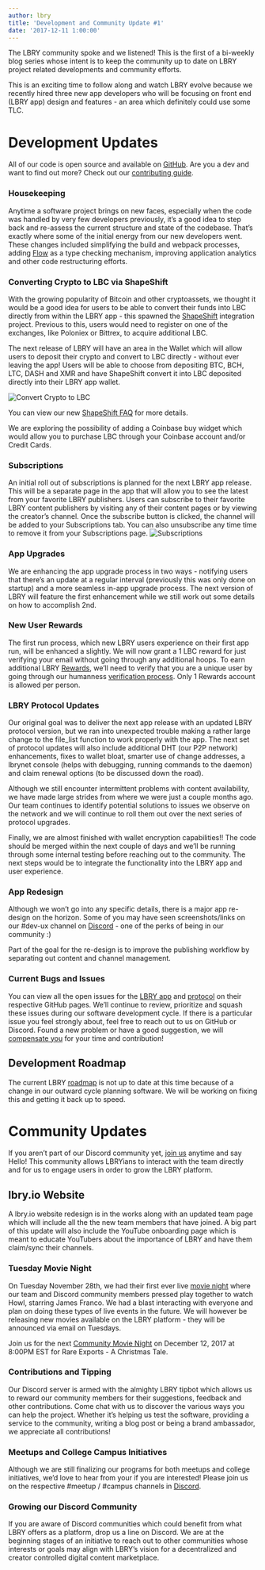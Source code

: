```yaml
---
author: lbry
title: 'Development and Community Update #1'
date: '2017-12-11 1:00:00'
---
```

The LBRY community spoke and we listened! This is the first of a bi-weekly blog series whose intent is to keep the community up to date on LBRY project related developments and community efforts. 

This is an exciting time to follow along and watch LBRY evolve because we recently hired three new app developers who will be focusing on front end (LBRY app) design and features - an area which definitely could use some TLC. 

# Development Updates
All of our code is open source and available on [GitHub](https://github.com/lbryio). Are you a dev and want to find out more? Check out our [contributing guide](https://lbry.io/faq/contributing). 

### Housekeeping
Anytime a software project brings on new faces, especially when the code was handled by very few developers previously, it’s a good idea to step back and re-assess the current structure and state of the codebase. That’s exactly where some of the initial energy from our new developers went. These changes included simplifying the build and webpack processes, adding [Flow](https://hackernoon.com/type-checking-in-javascript-getting-started-with-flow-8532c11aceb3) as a type checking mechanism, improving application analytics and other code restructuring efforts. 

### Converting Crypto to LBC via ShapeShift
With the growing popularity of Bitcoin and other cryptoassets, we thought it would be a good idea for users to be able to convert their funds into LBC directly from within the LBRY app - this spawned the [ShapeShift](https://shapeshift.io) integration project. Previous to this, users would need to register on one of the exchanges, like Poloniex or Bittrex, to acquire additional LBC.

The next release of LBRY will have an area in the Wallet which will allow users to deposit their crypto and convert to LBC directly - without ever leaving the app! Users will be able to choose from depositing BTC, BCH, LTC, DASH and XMR and have ShapeShift convert it into LBC deposited directly into their LBRY app wallet. 

![Convert Crypto to LBC](https://spee.ch/3/convertcrypto1.JPG)

You can view our new [ShapeShift FAQ](https://lbry.io/faq/shapeshift) for more details.

We are exploring the possibility of adding a Coinbase buy widget which would allow you to purchase LBC through your Coinbase account and/or Credit Cards. 

### Subscriptions
An initial roll out of subscriptions is planned for the next LBRY app release. This will be a separate page in the app that will allow you to see the latest from your favorite LBRY publishers. Users can subscribe to their favorite LBRY content publishers by visiting any of their content pages or by viewing the creator’s channel. Once the subscribe button is clicked, the channel will be added to your Subscriptions tab. You can also unsubscribe any time time to remove it from your Subscriptions page. 
![Subscriptions](https://spee.ch/e/subscriptions.gif)

### App Upgrades
We are enhancing the app upgrade process in two ways - notifying users that there’s an update at a regular interval (previously this was only done on startup) and a more seamless in-app upgrade process. The next version of LBRY will feature the first enhancement while we still work out some details on how to accomplish 2nd.  

### New User Rewards
The first run process, which new LBRY users experience on their first app run, will be enhanced a slightly. We will now grant a 1 LBC reward for just verifying your email without going through any additional hoops. To earn additional LBRY [Rewards](https://lbry.io/faq/rewards), we’ll need to verify that you are a unique user by going through our humanness [verification process](https://lbry.io/faq/identity-requirements). Only 1 Rewards account is allowed per person. 

### LBRY Protocol Updates
Our original goal was to deliver the next app release with an updated LBRY protocol version, but we ran into unexpected trouble making a rather large change to the file_list function to work properly with the app. The next set of protocol updates will also include additional DHT (our P2P network) enhancements, fixes to wallet bloat, smarter use of change addresses, a lbrynet console (helps with debugging, running commands to the daemon) and claim renewal options (to be discussed down the road). 

Although we still encounter intermittent problems with content availability, we have made large strides from where we were just a couple months ago. Our team continues to identify potential solutions to issues we observe on the network and we will continue to roll them out over the next series of protocol upgrades.

Finally, we are almost finished with wallet encryption capabilities!! The code should be merged within the next couple of days and we’ll be running through some internal testing before reaching out to the community. The next steps would be to integrate the functionality into the LBRY app and user experience. 
 
### App Redesign
Although we won’t go into any specific details, there is a major app re-design on the horizon. Some of you may have seen screenshots/links on our #dev-ux channel on [Discord](https://chat.lbry.io) - one of the perks of being in our community :)

Part of the goal for the re-design is to improve the publishing workflow by separating out content and channel management.  
 
### Current Bugs and Issues
You can view all the open issues for the [LBRY app](https://github.com/lbryio/lbry-app/issues) and [protocol](https://github.com/lbryio/lbry/issues) on their respective GitHub pages. We’ll continue to review, prioritize and squash these issues during our software development cycle. If there is a particular issue you feel strongly about, feel free to reach out to us on GitHub or Discord. Found a new problem or have a good suggestion, we will [compensate you](https://lbry.io/faq/tips) for your time and contribution!  

## Development Roadmap
The current LBRY [roadmap](https://lbry.io/roadmap) is not up to date at this time because of a change in our outward cycle planning software. We will be working on fixing this and getting it back up to speed.

# Community Updates
If you aren’t part of our Discord community yet, [join us](https://chat.lbry.io) anytime and say Hello! This community allows LBRYians to interact with the team directly and for us to engage users in order to grow the LBRY platform. 

## lbry.io Website
A lbry.io website redesign is in the works along with an updated team page which will include all the the new team members that have joined. A big part of this update will also include the YouTube onboarding page which is meant to educate YouTubers about the importance of LBRY and have them claim/sync their channels. 

### Tuesday Movie Night
On Tuesday November 28th, we had their first ever live [movie night](https://lbry.io/news/howl-with-us) where our team and Discord community members pressed play together to watch Howl, starring James Franco. We had a blast interacting with everyone and plan on doing these types of live events in the future. We will however be releasing new movies available on the LBRY platform - they will be announced via email on Tuesdays.

Join us for the next [Community Movie Night](https://lbry.io/news/a-very-special-holiday-special) on December 12, 2017 at 8:00PM EST for Rare Exports - A Christmas Tale.

### Contributions and Tipping
Our Discord server is armed with the almighty LBRY tipbot which allows us to reward our community members for their suggestions, feedback and other contributions. Come chat with us to discover the various ways you can help the project. Whether it’s helping us test the software, providing a service to the community, writing a blog post or being a brand ambassador, we appreciate all contributions! 

### Meetups and College Campus Initiatives
Although we are still finalizing our programs for both meetups and college initiatives, we’d love to hear from your if you are interested! Please join us on the respective #meetup / #campus channels in [Discord](https//chat.lbry.io).

### Growing our Discord Community
If you are aware of Discord communities which could benefit from what LBRY offers as a platform, drop us a line on Discord. We are at the beginning stages of an initiative to reach out to other communities whose interests or goals may align with LBRY’s vision for a decentralized and creator controlled digital content marketplace. 

